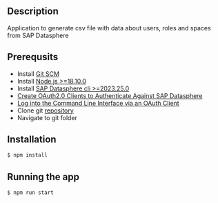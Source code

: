 

## Description
Application to generate csv file with data about users, roles and spaces from SAP Datasphere

## Prerequsits
- Install [Git SCM](https://git-scm.com/downloads)
- Install [Node.js >=18.10.0](https://nodejs.org/en/download)
- Install [SAP Datasphere cli >=2023.25.0](https://www.npmjs.com/package/@sap/datasphere-cli)
- [Create OAuth2.0 Clients to Authenticate Against SAP Datasphere](https://help.sap.com/docs/SAP_DATASPHERE/935116dd7c324355803d4b85809cec97/3f92b46fe0314e8ba60720e409c219fc.html?state=DRAFT&version=DEV_CURRENT)
- [Log into the Command Line Interface via an OAuth Client](https://help.sap.com/docs/SAP_DATASPHERE/d0ecd6f297ac40249072a44df0549c1a/eb7228a171a842fa84e48c899d48c970.html?q=oauth%20client)
- Clone git [repository](https://github.com/viachaslau-litvinchuk/nest-app.git)
- Navigate to git folder

## Installation

```bash
$ npm install
```

## Running the app

```bash
$ npm run start
